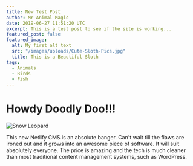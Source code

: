 ```yaml
---
title: New Test Post
author: Mr Animal Magic
date: 2019-06-27 11:51:20 UTC
excerpt: This is a test post to see if the site is working...
featured_post: false
featured_image:
  alt: My first alt text
  src: "/images/uploads/Cute-Sloth-Pics.jpg"
  title: This is a Beautiful Sloth
tags:
  - Animals
  - Birds
  - Fish
---
```

# Howdy Doodly Doo!!!

![Snow Leopard](/images/uploads/Endangered-Snow-Leopard.jpg "Stunningly gorgeous snow leopard!")

This new Netlify CMS is an absolute banger. Can't wait till the flaws are ironed out and it grows into an awesome piece of software. It will suit absolutely everyone. The price is amazing and the tech is much cleaner than most traditional content management systems, such as WordPress.
